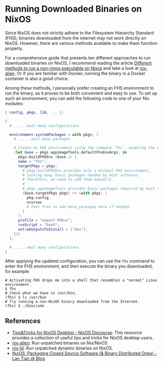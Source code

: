 # Running Downloaded Binaries on NixOS

Since NixOS does not strictly adhere to the Filesystem Hierarchy Standard (FHS), binaries
downloaded from the internet may not work directly on NixOS. However, there are various
methods available to make them function properly.

For a comprehensive guide that presents ten different approaches to run downloaded
binaries on NixOS, I recommend reading the article
[Different methods to run a non-nixos executable on Nixos](https://unix.stackexchange.com/questions/522822/different-methods-to-run-a-non-nixos-executable-on-nixos)
and take a look at [nix-alien](https://github.com/thiagokokada/nix-alien). Or if you are
familiar with Docker, running the binary in a Docker container is also a good choice.

Among these methods, I personally prefer creating an FHS environment to run the binary, as
it proves to be both convenient and easy to use. To set up such an environment, you can
add the following code to one of your Nix modules:

```nix
{ config, pkgs, lib, ... }:

{
  # ......omit many configurations

  environment.systemPackages = with pkgs; [
    # ......omit many packages

    # Create an FHS environment using the command `fhs`, enabling the execution of non-NixOS packages in NixOS!
    (let base = pkgs.appimageTools.defaultFhsEnvArgs; in
      pkgs.buildFHSEnv (base // {
      name = "fhs";
      targetPkgs = pkgs:
        # pkgs.buildFHSEnv provides only a minimal FHS environment,
        # lacking many basic packages needed by most software.
        # Therefore, we need to add them manually.
        #
        # pkgs.appimageTools provides basic packages required by most software.
        (base.targetPkgs pkgs) ++ (with pkgs; [
          pkg-config
          ncurses
          # Feel free to add more packages here if needed.
        ]
      );
      profile = "export FHS=1";
      runScript = "bash";
      extraOutputsToInstall = ["dev"];
    }))
  ];

  # ......omit many configurations
}
```

After applying the updated configuration, you can use the `fhs` command to enter the FHS
environment, and then execute the binary you downloaded, for example:

```shell
# Activating FHS drops me into a shell that resembles a "normal" Linux environment.
$ fhs
# Check what we have in /usr/bin.
(fhs) $ ls /usr/bin
# Try running a non-NixOS binary downloaded from the Internet.
(fhs) $ ./bin/code
```

## References

- [Tips&Tricks for NixOS Desktop - NixOS
  Discourse][Tips&Tricks for NixOS Desktop - NixOS Discourse]: This resource provides a
  collection of useful tips and tricks for NixOS desktop users.
- [nix-alien](https://github.com/thiagokokada/nix-alien): Run unpatched binaries on
  Nix/NixOS
- [nix-ld](https://github.com/Mic92/nix-ld): Run unpatched dynamic binaries on NixOS.
- [NixOS: Packaging Closed Source Software (& Binary Distributed Ones) - Lan Tian @ Blog](https://lantian.pub/en/article/modify-computer/nixos-packaging.lantian/#examples-closed-source-software--binary-distributed-ones)

[Tips&Tricks for NixOS Desktop - NixOS Discourse]:
  https://discourse.nixos.org/t/tips-tricks-for-nixos-desktop/28488
